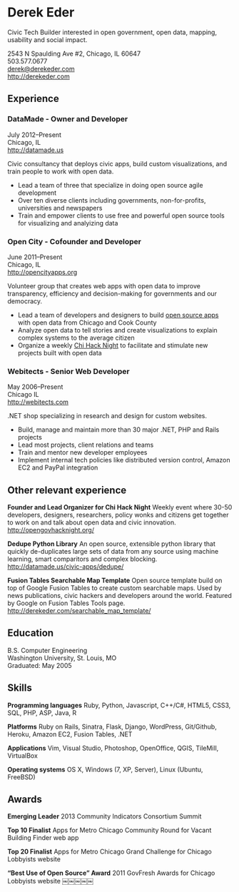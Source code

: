 # Derek Eder
Civic Tech Builder interested in open government, open data, mapping, usability and social impact.

2543 N Spaulding Ave #2, Chicago, IL 60647<br />
503.577.0677<br />
derek@derekeder.com <br />
http://derekeder.com<br />

## Experience
### DataMade - Owner and Developer
July 2012–Present<br />
Chicago, IL<br />
http://datamade.us

Civic consultancy that deploys civic apps, build custom visualizations, and train people to work with open data.
* Lead a team of three that specialize in doing open source agile development 
* Over ten diverse clients including governments, non-for-profits, universities and newspapers
* Train and empower clients to use free and powerful open source tools for visualizing and analyizing data

### Open City - Cofounder and Developer
June 2011–Present<br />
Chicago, IL<br />
http://opencityapps.org

Volunteer group that creates web apps with open data to improve transparency, efficiency and decision-making for governments and our democracy.
* Lead a team of developers and designers to build [open source apps](http://opencityapps.org/#projects) with open data from Chicago and Cook County
* Analyze open data to tell stories and create visualizations to explain complex systems to the average citizen
* Organize a weekly [Chi Hack Night](http://chihacknight.org/) to facilitate and stimulate new projects built with open data

### Webitects - Senior Web Developer
May 2006–Present<br />
Chicago IL<br />
http://webitects.com

.NET shop specializing in research and design for custom websites.
* Build, manage and maintain more than 30 major .NET, PHP and Rails projects
* Lead most projects, client relations and teams
* Train and mentor new developer employees
* Implement internal tech policies like distributed version control, Amazon EC2 and PayPal integration

## Other relevant experience
__Founder and Lead Organizer for Chi Hack Night__
Weekly event where 30-50 developers, designers, researchers, policy wonks and citizens get together to work on and talk about open data and civic innovation. http://opengovhacknight.org/

__Dedupe Python Library__
An open source, extensible python library that quickly de-duplicates large sets of data from any source using machine learning, smart comparitors and complex blocking. http://datamade.us/civic-apps/dedupe/

__Fusion Tables Searchable Map Template__
Open source template build on top of Google Fusion Tables to create custom searchable maps. Used by news publications, civic hackers and developers around the world. Featured by Google on Fusion Tables Tools page. http://derekeder.com/searchable_map_template/

## Education
B.S. Computer Engineering<br />
Washington University, St. Louis, MO <br />
Graduated: May 2005<br />

## Skills
__Programming languages__
Ruby, Python, Javascript, C++/C#, HTML5, CSS3, SQL, PHP, ASP, Java, R

__Platforms__
Ruby on Rails, Sinatra, Flask, Django, WordPress, Git/Github, Heroku, Amazon EC2, Fusion Tables, .NET

__Applications__
Vim, Visual Studio, Photoshop, OpenOffice, QGIS, TileMill, VirtualBox

__Operating systems__
OS X, Windows (7, XP, Server), Linux (Ubuntu, FreeBSD)

## Awards
__Emerging Leader__
2013 Community Indicators Consortium Summit

__Top 10 Finalist__
Apps for Metro Chicago Community Round for Vacant Building Finder web app

__Top 20 Finalist__
Apps for Metro Chicago Grand Challenge for Chicago Lobbyists website

__“Best Use of Open Source” Award__
2011 GovFresh Awards for Chicago Lobbyists website
￼￼￼￼￼
